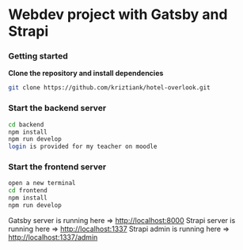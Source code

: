 # Webdev project with Gatsby and Strapi

### Getting started

**Clone the repository and install dependencies**

```bash
git clone https://github.com/kriztiank/hotel-overlook.git
```

### Start the backend server

```bash
cd backend
npm install
npm run develop
login is provided for my teacher on moodle
```

### Start the frontend server

```bash
open a new terminal
cd frontend
npm install
npm run develop
```

Gatsby server is running here => [http://localhost:8000](http://localhost:8000)
Strapi server is running here => [http://localhost:1337](http://localhost:1337)
Strapi admin is running here => [http://localhost:1337/admin](http://localhost:1337/admin)

